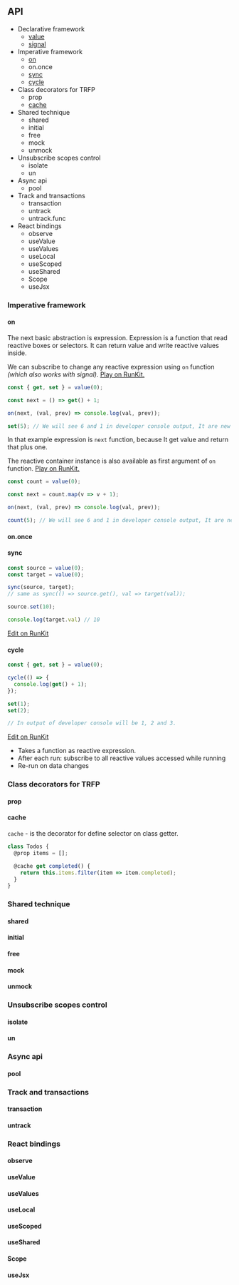 ## API

- Declarative framework
  - [value](./api-value.md)
  - [signal](./api-signal.md)
- Imperative framework
  - [on](#on)
  - on.once
  - [sync](#sync)
  - [cycle](#cycle)
- Class decorators for TRFP
  - prop
  - [cache](#cache)
- Shared technique
  - shared
  - initial
  - free
  - mock
  - unmock
- Unsubscribe scopes control
  - isolate
  - un
- Async api
  - pool
- Track and transactions
  - transaction
  - untrack
  - untrack.func
- React bindings
  - observe
  - useValue
  - useValues
  - useLocal
  - useScoped
  - useShared
  - Scope
  - useJsx


### Imperative framework

#### on

The next basic abstraction is expression.
Expression is a function that read reactive boxes or selectors. It can return value and write reactive values inside.

We can subscribe to change any reactive expression using `on` function _(which also works with signal)_. [Play on RunKit.](https://runkit.com/betula/6013ea214e0cf9001ac18e71)

```javascript
const { get, set } = value(0);

const next = () => get() + 1;

on(next, (val, prev) => console.log(val, prev));

set(5); // We will see 6 and 1 in developer console output, It are new and previous value
```

In that example expression is `next` function, because It get value and return that plus one.

The reactive container instance is also available as first argument of `on` function. [Play on RunKit.](https://runkit.com/betula/60c04347473de4001a59307e)

```javascript
const count = value(0);

const next = count.map(v => v + 1);

on(next, (val, prev) => console.log(val, prev));

count(5); // We will see 6 and 1 in developer console output, It are new and previous value
```

#### on.once


#### sync

```javascript
const source = value(0);
const target = value(0);

sync(source, target);
// same as sync(() => source.get(), val => target(val));

source.set(10);

console.log(target.val) // 10
```
[Edit on RunKit](https://runkit.com/betula/601a73b26adfe70020a0e229)



#### cycle

```javascript
const { get, set } = value(0);

cycle(() => {
  console.log(get() + 1);
});

set(1);
set(2);

// In output of developer console will be 1, 2 and 3.
```
[Edit on RunKit](https://runkit.com/betula/601a733c5bfc4e001a38def8)

- Takes a function as reactive expression.
- After each run: subscribe to all reactive values accessed while running
- Re-run on data changes


### Class decorators for TRFP

#### prop

#### cache

`cache` - is the decorator for define selector on class getter.

```javascript
class Todos {
  @prop items = [];

  @cache get completed() {
    return this.items.filter(item => item.completed);
  }
}
```

### Shared technique
#### shared
#### initial
#### free
#### mock
#### unmock
### Unsubscribe scopes control
#### isolate
#### un
### Async api
#### pool
### Track and transactions
#### transaction
#### untrack
### React bindings
#### observe
#### useValue
#### useValues
#### useLocal
#### useScoped
#### useShared
#### Scope
#### useJsx



